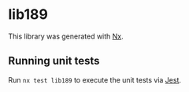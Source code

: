 # lib189

This library was generated with [Nx](https://nx.dev).

## Running unit tests

Run `nx test lib189` to execute the unit tests via [Jest](https://jestjs.io).
